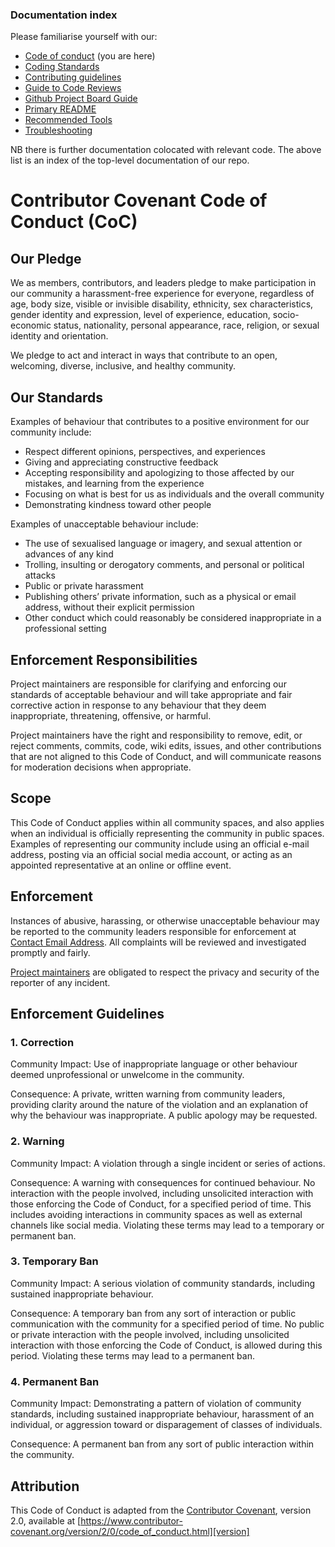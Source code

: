 ### Documentation index

Please familiarise yourself with our:

- [Code of conduct](https://github.com/bbc/simorgh/blob/latest/.github/CODE_OF_CONDUCT.md) (you are here)
- [Coding Standards](https://github.com/bbc/simorgh/blob/latest/docs/Coding-Standards/README.md)
- [Contributing guidelines](https://github.com/bbc/simorgh/blob/latest/CONTRIBUTING.md)
- [Guide to Code Reviews](https://github.com/bbc/simorgh/blob/latest/docs/Code-Reviews.stories.mdx)
- [Github Project Board Guide](https://github.com/bbc/simorgh/blob/latest/docs/Project-Board-Guide.stories.mdx)
- [Primary README](https://github.com/bbc/simorgh/blob/latest/README.md)
- [Recommended Tools](https://github.com/bbc/simorgh/blob/latest/docs/Recommended-Tools.stories.mdx)
- [Troubleshooting](https://github.com/bbc/simorgh/blob/latest/docs/Troubleshooting.stories.mdx)

NB there is further documentation colocated with relevant code. The above list is an index of the top-level documentation of our repo.

# Contributor Covenant Code of Conduct (CoC)

## Our Pledge

We as members, contributors, and leaders pledge to make participation in our community a harassment-free experience for everyone, regardless of age, body size, visible or invisible disability, ethnicity, sex characteristics, gender identity and expression, level of experience, education, socio-economic status, nationality, personal appearance, race, religion, or sexual identity and orientation.

We pledge to act and interact in ways that contribute to an open, welcoming, diverse, inclusive, and healthy community.

## Our Standards

Examples of behaviour that contributes to a positive environment for our community include:

- Respect different opinions, perspectives, and experiences
- Giving and appreciating constructive feedback
- Accepting responsibility and apologizing to those affected by our mistakes, and learning from the experience
- Focusing on what is best for us as individuals and the overall community
- Demonstrating kindness toward other people

Examples of unacceptable behaviour include:

- The use of sexualised language or imagery, and sexual attention or advances of any kind
- Trolling, insulting or derogatory comments, and personal or political attacks
- Public or private harassment
- Publishing others’ private information, such as a physical or email address, without their explicit permission
- Other conduct which could reasonably be considered inappropriate in a professional setting

## Enforcement Responsibilities

Project maintainers are responsible for clarifying and enforcing our standards of acceptable behaviour and will take appropriate and fair corrective action in response to any behaviour that they deem inappropriate, threatening, offensive, or harmful.

Project maintainers have the right and responsibility to remove, edit, or reject comments, commits, code, wiki edits, issues, and other contributions that are not aligned to this Code of Conduct, and will communicate reasons for moderation decisions when appropriate.

## Scope

This Code of Conduct applies within all community spaces, and also applies when an individual is officially representing the community in public spaces. Examples of representing our community include using an official e-mail address, posting via an official social media account, or acting as an appointed representative at an online or offline event.

## Enforcement

Instances of abusive, harassing, or otherwise unacceptable behaviour may be reported to the community leaders responsible for enforcement at [Contact Email Address](https://www.bbc.co.uk/news/contact-us/product). All complaints will be reviewed and investigated promptly and fairly.

[Project maintainers](https://github.com/bbc/simorgh/blob/latest/MAINTAINERS.md) are obligated to respect the privacy and security of the reporter of any incident.

## Enforcement Guidelines

### 1. Correction

Community Impact: Use of inappropriate language or other behaviour deemed unprofessional or unwelcome in the community.

Consequence: A private, written warning from community leaders, providing clarity around the nature of the violation and an explanation of why the behaviour was inappropriate. A public apology may be requested.

### 2. Warning

Community Impact: A violation through a single incident or series of actions.

Consequence: A warning with consequences for continued behaviour. No interaction with the people involved, including unsolicited interaction with those enforcing the Code of Conduct, for a specified period of time. This includes avoiding interactions in community spaces as well as external channels like social media. Violating these terms may lead to a temporary or permanent ban.

### 3. Temporary Ban

Community Impact: A serious violation of community standards, including sustained inappropriate behaviour.

Consequence: A temporary ban from any sort of interaction or public communication with the community for a specified period of time. No public or private interaction with the people involved, including unsolicited interaction with those enforcing the Code of Conduct, is allowed during this period. Violating these terms may lead to a permanent ban.

### 4. Permanent Ban

Community Impact: Demonstrating a pattern of violation of community standards, including sustained inappropriate behaviour, harassment of an individual, or aggression toward or disparagement of classes of individuals.

Consequence: A permanent ban from any sort of public interaction within the community.

## Attribution

This Code of Conduct is adapted from the [Contributor Covenant][homepage], version 2.0, available at [https://www.contributor-covenant.org/version/2/0/code_of_conduct.html][version]

[homepage]: https://contributor-covenant.org
[version]: https://www.contributor-covenant.org/version/2/0/code_of_conduct/
